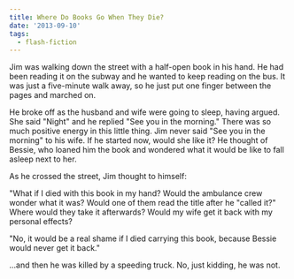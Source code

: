 ```yaml
---
title: Where Do Books Go When They Die?
date: '2013-09-10'
tags:
  - flash-fiction
---
```


Jim was walking down the street with a half-open book in his hand. He had been
reading it on the subway and he wanted to keep reading on the bus. It was just a
five-minute walk away, so he just put one finger between the pages and marched
on.

<!-- truncate -->

He broke off as the husband and wife were going to sleep, having argued. She
said "Night" and he replied "See you in the morning." There was so much positive
energy in this little thing. Jim never said "See you in the morning" to his
wife. If he started now, would she like it? He thought of Bessie, who loaned him
the book and wondered what it would be like to fall asleep next to her.

As he crossed the street, Jim thought to himself:

"What if I died with this book in my hand? Would the ambulance crew wonder what
it was? Would one of them read the title after he "called it?" Where would they
take it afterwards? Would my wife get it back with my personal effects?

"No, it would be a real shame if I died carrying this book, because Bessie would
never get it back."

...and then he was killed by a speeding truck. No, just kidding, he was not.
